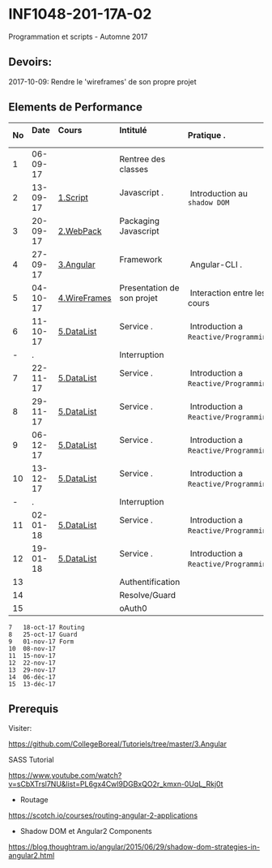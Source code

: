 # INF1048-201-17A-02
Programmation et scripts - Automne 2017

## Devoirs:

2017-10-09: Rendre le 'wireframes' de son propre projet

## Elements de Performance

|No| Date   | Cours                       | Intitulé                                |  Pratique .                            |
|--|--------|:----------------------------|:----------------------------------------|:---------------------------------------|
| 1|06-09-17|                             | Rentree des classes                     |                                        |
| 2|13-09-17|[1.Script](1.Script)         | Javascript .                            |  Introduction au `shadow DOM`          |
| 3|20-09-17|[2.WebPack](2.WebPack)       | Packaging Javascript                    |                                        | 
| 4|27-09-17|[3.Angular](3.Angular)       | Framework                               |  Angular-CLI .                         |
| 5|04-10-17|[4.WireFrames](4.WireFrames) | Presentation de son projet              |  Interaction entre les cours           |
| 6|11-10-17|[5.DataList](5.DataList)     | Service .                               |  Introduction a `Reactive/Programming` |
| -| .      |                             | Interruption                            |                                        |
| 7|22-11-17|[5.DataList](5.DataList)     | Service .                               |  Introduction a `Reactive/Programming` |
| 8|29-11-17|[5.DataList](5.DataList)     | Service .                               |  Introduction a `Reactive/Programming` |
| 9|06-12-17|[5.DataList](5.DataList)     | Service .                               |  Introduction a `Reactive/Programming` |
|10|13-12-17|[5.DataList](5.DataList)     | Service .                               |  Introduction a `Reactive/Programming` |
| -| .      |                             | Interruption                            |                                        |
|11|02-01-18|[5.DataList](5.DataList)     | Service .                               |  Introduction a `Reactive/Programming` |
|12|19-01-18|[5.DataList](5.DataList)     | Service .                               |  Introduction a `Reactive/Programming` |
|13|        |                             | Authentification                        |                                        |
|14|        |                             | Resolve/Guard                           |                                        |
|15|        |                             | oAuth0                                  |                                        |


```
7	18-oct-17 Routing
8	25-oct-17 Guard
9	01-nov-17 Form
10	08-nov-17 
11	15-nov-17
12	22-nov-17
13	29-nov-17
14	06-déc-17
15	13-déc-17
```

## Prerequis

Visiter:

https://github.com/CollegeBoreal/Tutoriels/tree/master/3.Angular

SASS Tutorial

https://www.youtube.com/watch?v=sCbXTrsl7NU&list=PL6gx4Cwl9DGBxQO2r_kmxn-0UqL_Rkj0t


* Routage

https://scotch.io/courses/routing-angular-2-applications

* Shadow DOM et Angular2 Components

https://blog.thoughtram.io/angular/2015/06/29/shadow-dom-strategies-in-angular2.html

